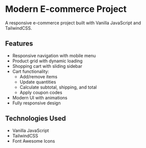 # Modern E-commerce Project

A responsive e-commerce project built with Vanilla JavaScript and TailwindCSS.

## Features

- Responsive navigation with mobile menu
- Product grid with dynamic loading
- Shopping cart with sliding sidebar
- Cart functionality:
  - Add/remove items
  - Update quantities
  - Calculate subtotal, shipping, and total
  - Apply coupon codes
- Modern UI with animations
- Fully responsive design

## Technologies Used

- Vanilla JavaScript
- TailwindCSS
- Font Awesome Icons
